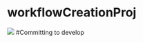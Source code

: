 # workflowCreationProj
![](https://github.com/krishnaraj221193/workflowCreationProj/workflows/File%20Content%20Changes/badge.svg?branch=main&event=push)
#Committing to develop
